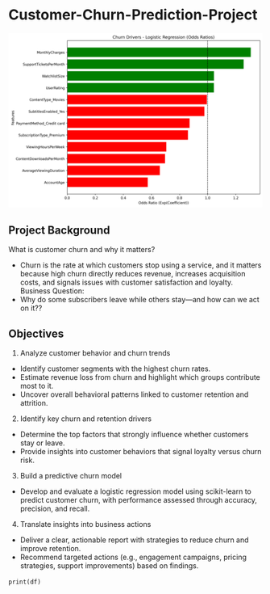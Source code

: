 # Customer-Churn-Prediction-Project

<img src="./odds_ratios.png">

## Project Background
What is customer churn and why it matters?
+ Churn is the rate at which customers stop using a service, and it matters because high churn directly reduces revenue, increases acquisition costs, and signals issues with customer satisfaction and loyalty.
Business Question:
+	Why do some subscribers leave while others stay—and how can we act on it??

## Objectives
1. Analyze customer behavior and churn trends
+ Identify customer segments with the highest churn rates.
+	Estimate revenue loss from churn and highlight which groups contribute most to it.
+	Uncover overall behavioral patterns linked to customer retention and attrition.
2.	Identify key churn and retention drivers
+	Determine the top factors that strongly influence whether customers stay or leave.
+	Provide insights into customer behaviors that signal loyalty versus churn risk.
3.	Build a predictive churn model
+	Develop and evaluate a logistic regression model using scikit-learn to predict customer churn, with performance assessed through accuracy, precision, and recall.
4.	Translate insights into business actions
+	Deliver a clear, actionable report with strategies to reduce churn and improve retention.
+	Recommend targeted actions (e.g., engagement campaigns, pricing strategies, support improvements) based on findings.





``` print(df) ```
